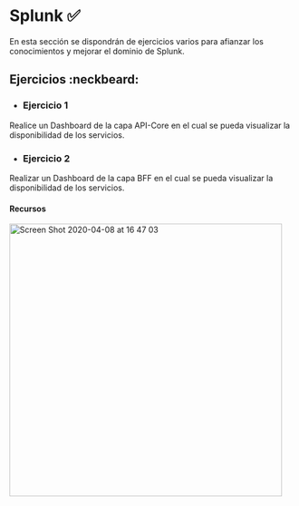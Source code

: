 # Splunk ✅

En esta sección se dispondrán de ejercicios varios para afianzar los conocimientos y mejorar el dominio de Splunk.

## Ejercicios :neckbeard:

- ### Ejercicio 1

Realice un Dashboard de la capa API-Core en el cual se pueda visualizar la disponibilidad de los servicios.

- ### Ejercicio 2

Realizar un Dashboard de la capa BFF en el cual se pueda visualizar la disponibilidad de los servicios.


#### Recursos

<img width="481" alt="Screen Shot 2020-04-08 at 16 47 03" src="https://user-images.githubusercontent.com/45079819/78832032-993bd500-79b8-11ea-99f5-99f98eea2f70.png">